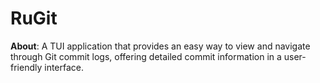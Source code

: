 # RuGit

**About**: A TUI application that provides an easy way to view and navigate through Git commit logs, offering detailed commit information in a user-friendly interface.
